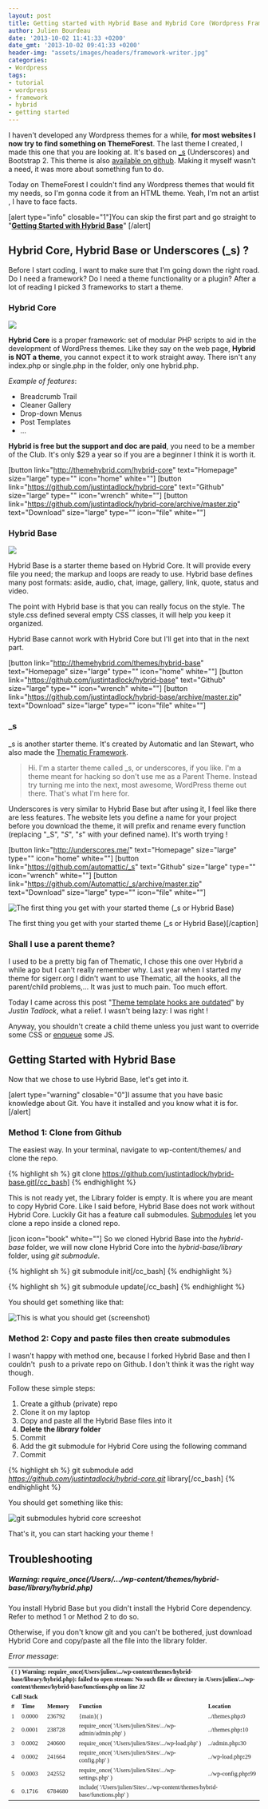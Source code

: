 ```yaml
---
layout: post
title: Getting started with Hybrid Base and Hybrid Core (Wordpress Framework)
author: Julien Bourdeau
date: '2013-10-02 11:41:33 +0200'
date_gmt: '2013-10-02 09:41:33 +0200'
header-img: "assets/images/headers/framework-writer.jpg"
categories:
- Wordpress
tags:
- tutorial
- wordpress
- framework
- hybrid
- getting started
---
```


I haven't developed any Wordpress themes for a while, **for most websites I now try to find something on ThemeForest**. The last theme I created, I made this one that you are looking at. It's based on [_s](http://underscores.me/) (Underscores) and Bootstrap 2. This theme is also [available on github](https://github.com/julienbourdeau/sigerr-theme). Making it myself wasn't a need, it was more about something fun to do.

Today on ThemeForest I couldn't find any Wordpress themes that would fit my needs, so I'm gonna code it from an HTML theme. Yeah, I'm not an artist , I have to face facts.

[alert type="info" closable="1"]You can skip the first part and go straight to "**[Getting Started with Hybrid Base](#getting-started-with-hybrid-base)**" [/alert]

## Hybrid Core, Hybrid Base or Underscores (_s) ?

Before I start coding, I want to make sure that I'm going down the right road. Do I need a framework? Do I need a theme functionality or a plugin? After a lot of reading I picked 3 frameworks to start a theme.

### Hybrid Core

![](/assets/images/content/2013/hybrid-core-logo-300x200.png)

**Hybrid Core** is a proper framework: set of modular PHP scripts to aid in the development of WordPress themes. Like they say on the web page, **Hybrid is NOT a theme**, you cannot expect it to work straight away. There isn't any index.php or single.php in the folder, only one hybrid.php.

_Example of features_:

* Breadcrumb Trail
* Cleaner Gallery
* Drop-down Menus
* Post Templates
* ...

**Hybrid is free but the support and doc are paid**, you need to be a member of the Club. It's only $29 a year so if you are a beginner I think it is worth it.

[button link="http://themehybrid.com/hybrid-core" text="Homepage" size="large" type="" icon="home" white=""]
[button link="https://github.com/justintadlock/hybrid-core" text="Github" size="large" type="" icon="wrench" white=""]
[button link="https://github.com/justintadlock/hybrid-core/archive/master.zip" text="Download" size="large" type="" icon="file" white=""]

### Hybrid Base

![](/assets/images/content/2013/hybrid-base-screenshot-300x200.png)

Hybrid Base is a starter theme based on Hybrid Core. It will provide every file you need; the markup and loops are ready to use. Hybrid base defines many post formats: aside, audio, chat, image, gallery, link, quote, status and video.

The point with Hybrid base is that you can really focus on the style. The style.css defined several empty CSS classes, it will help you keep it organized.

Hybrid Base cannot work with Hybrid Core but I'll get into that in the next part.

[button link="http://themehybrid.com/themes/hybrid-base" text="Homepage" size="large" type="" icon="home" white=""]
[button link="https://github.com/justintadlock/hybrid-base" text="Github" size="large" type="" icon="wrench" white=""]
[button link="https://github.com/justintadlock/hybrid-base/archive/master.zip" text="Download" size="large" type="" icon="file" white=""]

### _s

_s is another starter theme. It's created by Automatic and Ian Stewart, who also made the [Thematic Framework](http://thematictheme.com/).

> Hi. I'm a starter theme called _s, or underscores, if you like. I'm a theme meant for hacking so don't use me as a Parent Theme. Instead try turning me into the next, most awesome, WordPress theme out there. That's what I'm here for.

Underscores is very similar to Hybrid Base but after using it, I feel like there are less features. The website lets you define a name for your project before you download the theme, it will prefix and rename every function (replacing "_S", "_S_", "_s_" with your defined name). It's worth trying !

[button link="http://underscores.me/" text="Homepage" size="large" type="" icon="home" white=""]
[button link="https://github.com/automattic/_s" text="Github" size="large" type="" icon="wrench" white=""]
[button link="https://github.com/Automattic/_s/archive/master.zip" text="Download" size="large" type="" icon="file" white=""]

![The first thing you get with your started theme (_s or Hybrid Base)](/assets/images/content/2013/La_Boucherie_Bio__Un_site_utilisant_WordPress-680x371.png)

The first thing you get with your started theme (_s or Hybrid Base)[/caption]

### Shall I use a parent theme?

I used to be a pretty big fan of Thematic, I chose this one over Hybrid a while ago but I can't really remember why. Last year when I started my theme for sigerr.org I didn't want to use Thematic, all the hooks, all the parent/child problems,... It was just to much pain. Too much effort.

Today I came across this post "[Theme template hooks are outdated](http://justintadlock.com/archives/2013/09/16/theme-template-hooks-are-outdated)" by *Justin Tadlock*, what a relief. I wasn't being lazy: I was right !

Anyway, you shouldn't create a child theme unless you just want to override some CSS or [enqueue](http://codex.wordpress.org/Function_Reference/wp_enqueue_script) some JS.

## Getting Started with Hybrid Base

Now that we chose to use Hybrid Base, let's get into it.

[alert type="warning" closable="0"]I assume that you have basic knowledge about Git. You have it installed and you know what it is for.[/alert]

### Method 1: Clone from Github

The easiest way. In your terminal, navigate to wp-content/themes/ and clone the repo.

{% highlight sh %}
git clone https://github.com/justintadlock/hybrid-base.git[/cc_bash]
{% endhighlight %}

This is not ready yet, the Library folder is empty. It is where you are meant to copy Hybrid Core. Like I said before, Hybrid Base does not work without Hybrid Core. Luckily Git has a feature call submodules. [Submodules](http://git-scm.com/book/en/Git-Tools-Submodules) let you clone a repo inside a cloned repo.

[icon icon="book" white=""] So we cloned Hybrid Base into the *hybrid-base* folder, we will now clone Hybrid Core into the *hybrid-base/library* folder, using *git submodule*.

{% highlight sh %}
git submodule init[/cc_bash]
{% endhighlight %}

{% highlight sh %}
git submodule update[/cc_bash]
{% endhighlight %}

You should get something like that:

![This is what you should get (screenshot)](/assets/images/content/2013/1.___Sites_laboucheriebio.com_wp-content_themes_hybrid-base__zsh_.png)

### Method 2: Copy and paste files then create submodules

I wasn't happy with method one, because I forked Hybrid Base and then I couldn't  push to a private repo on Github. I don't think it was the right way though.

Follow these simple steps:

1. Create a github (private) repo
1. Clone it on my laptop
1. Copy and paste all the Hybrid Base files into it
1. **Delete the *library* folder**
1. Commit
1. Add the git submodule for Hybrid Core using the following command
1. Commit

{% highlight sh %}
git submodule add _https://github.com/justintadlock/hybrid-core.git_ library[/cc_bash]
{% endhighlight %}

You should get something like this:

![git submodules hybrid core screeshot](/assets/images/content/2013/git-submodules-hybrid-core-screeshot.png)

That's it, you can start hacking your theme !

## Troubleshooting

##### Warning: require_once(/Users/.../wp-content/themes/hybrid-base/library/hybrid.php)

You install Hybrid Base but you didn't install the Hybrid Core dependency. Refer to method 1 or Method 2 to do so.

Otherwise, if you don't know git and you can't be bothered, just download Hybrid Core and copy/paste all the file into the library folder.

_Error message_:

<table style="font-family: serif; font-size: 12px;" cellspacing="0" cellpadding="0">
<tbody>
<tr>
<td colspan="5" valign="middle"><b>( ! )</b><b> Warning: require_once(/Users/julien/.../wp-content/themes/hybrid-base/library/hybrid.php): failed to open stream: No such file or directory in /Users/julien/.../wp-content/themes/hybrid-base/functions.php on line <i>32</i></b></td>
</tr>
<tr>
<td colspan="5" valign="middle"><b>Call Stack</b></td>
</tr>
<tr>
<td valign="middle"><b>#</b></td>
<td valign="middle"><b>Time</b></td>
<td valign="middle"><b>Memory</b></td>
<td valign="middle"><b>Function</b></td>
<td valign="middle"><b>Location</b></td>
</tr>
<tr>
<td valign="middle">1</td>
<td valign="middle">0.0000</td>
<td valign="middle">236792</td>
<td valign="middle">{main}( )</td>
<td valign="middle">../themes.php<b>:</b>0</td>
</tr>
<tr>
<td valign="middle">2</td>
<td valign="middle">0.0001</td>
<td valign="middle">238728</td>
<td valign="middle">require_once( '/Users/julien/Sites/.../wp-admin/admin.php' )</td>
<td valign="middle">../themes.php<b>:</b>10</td>
</tr>
<tr>
<td valign="middle">3</td>
<td valign="middle">0.0002</td>
<td valign="middle">240600</td>
<td valign="middle">require_once( '/Users/julien/Sites/.../wp-load.php' )</td>
<td valign="middle">../admin.php<b>:</b>30</td>
</tr>
<tr>
<td valign="middle">4</td>
<td valign="middle">0.0002</td>
<td valign="middle">241664</td>
<td valign="middle">require_once( '/Users/julien/Sites/.../wp-config.php' )</td>
<td valign="middle">../wp-load.php<b>:</b>29</td>
</tr>
<tr>
<td valign="middle">5</td>
<td valign="middle">0.0003</td>
<td valign="middle">242552</td>
<td valign="middle">require_once( '/Users/julien/Sites/.../wp-settings.php' )</td>
<td valign="middle">../wp-config.php<b>:</b>99</td>
</tr>
<tr>
<td valign="middle">6</td>
<td valign="middle">0.1716</td>
<td valign="middle">6784680</td>
<td colspan="2" valign="middle">include( '/Users/julien/Sites/.../wp-content/themes/hybrid-base/functions.php' )</td>
</tr>
</tbody>
</table>

